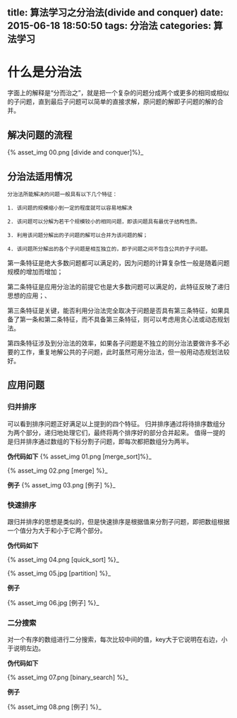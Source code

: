 title: 算法学习之分治法(divide and conquer)
date: 2015-06-18 18:50:50
tags: 分治法
categories: 算法学习
---

# 什么是分治法
字面上的解释是“分而治之”，就是把一个复杂的问题分成两个或更多的相同或相似的子问题，直到最后子问题可以简单的直接求解，原问题的解即子问题的解的合并。

## 解决问题的流程

{% asset_img 00.png [divide and conquer]%}_

## 分治法适用情况

    分治法所能解决的问题一般具有以下几个特征：

    1. 该问题的规模缩小到一定的程度就可以容易地解决

    2. 该问题可以分解为若干个规模较小的相同问题，即该问题具有最优子结构性质。

    3. 利用该问题分解出的子问题的解可以合并为该问题的解；

    4. 该问题所分解出的各个子问题是相互独立的，即子问题之间不包含公共的子子问题。

第一条特征是绝大多数问题都可以满足的，因为问题的计算复杂性一般是随着问题规模的增加而增加；

第二条特征是应用分治法的前提它也是大多数问题可以满足的，此特征反映了递归思想的应用；、

第三条特征是关键，能否利用分治法完全取决于问题是否具有第三条特征，如果具备了第一条和第二条特征，而不具备第三条特征，则可以考虑用贪心法或动态规划法。

第四条特征涉及到分治法的效率，如果各子问题是不独立的则分治法要做许多不必要的工作，重复地解公共的子问题，此时虽然可用分治法，但一般用动态规划法较好。

## 应用问题

### 归并排序

可以看到排序问题正好满足以上提到的四个特征。
归并排序通过将待排序数组分为两个部分，递归地处理它们，最终将两个排序好的部分合并起来。
值得一提的是归并排序通过数组的下标分割子问题，即每次都把数组分为两半。

**伪代码如下**
{% asset_img 01.png [merge_sort]%}_

{% asset_img 02.png [merge] %}_

**例子**
{% asset_img 03.png [例子] %}_

### 快速排序

跟归并排序的思想是类似的，但是快速排序是根据值来分割子问题，即把数组根据一个值分为大于和小于它两个部分。

**伪代码如下**

{% asset_img 04.png [quick_sort] %}_

{% asset_img 05.jpg [partition] %}_

**例子**

{% asset_img 06.jpg [例子] %}_


### 二分搜索

对一个有序的数组进行二分搜索，每次比较中间的值，key大于它说明在右边，小于说明左边。

**伪代码如下**

{% asset_img 07.png [binary_search] %}_

**例子**

{% asset_img 08.png [例子] %}_



